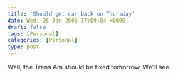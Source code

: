 ```yaml
---
title: 'Should get car back on Thursday'
date: Wed, 26 Jan 2005 17:09:04 +0000
draft: false
tags: [Personal]
categories: [Personal]
type: post
---
```


Well, the Trans Am should be fixed tomorrow. We'll see.